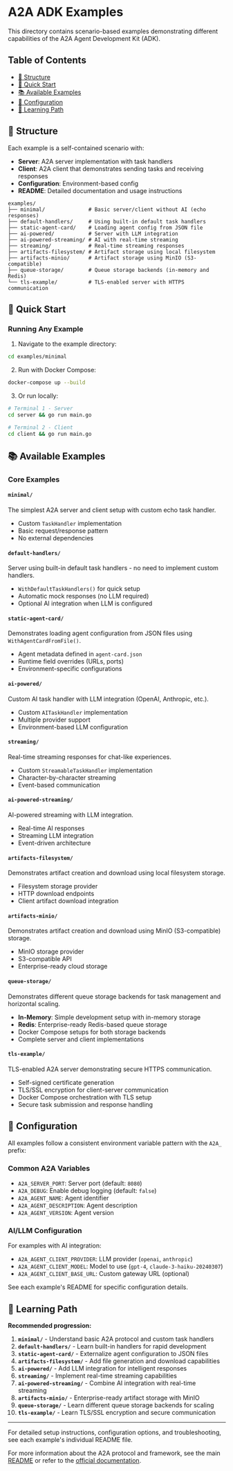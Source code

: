 # A2A ADK Examples

This directory contains scenario-based examples demonstrating different capabilities of the A2A Agent Development Kit (ADK).

## Table of Contents

- [📁 Structure](#-structure)
- [🚀 Quick Start](#-quick-start)
- [📚 Available Examples](#-available-examples)
- [🔧 Configuration](#-configuration)
- [📖 Learning Path](#-learning-path)

## 📁 Structure

Each example is a self-contained scenario with:

- **Server**: A2A server implementation with task handlers
- **Client**: A2A client that demonstrates sending tasks and receiving responses
- **Configuration**: Environment-based config
- **README**: Detailed documentation and usage instructions

```
examples/
├── minimal/              # Basic server/client without AI (echo responses)
├── default-handlers/     # Using built-in default task handlers
├── static-agent-card/    # Loading agent config from JSON file
├── ai-powered/           # Server with LLM integration
├── ai-powered-streaming/ # AI with real-time streaming
├── streaming/            # Real-time streaming responses
├── artifacts-filesystem/ # Artifact storage using local filesystem
├── artifacts-minio/      # Artifact storage using MinIO (S3-compatible)
├── queue-storage/        # Queue storage backends (in-memory and Redis)
└── tls-example/          # TLS-enabled server with HTTPS communication
```

## 🚀 Quick Start

### Running Any Example

1. Navigate to the example directory:

```bash
cd examples/minimal
```

2. Run with Docker Compose:

```bash
docker-compose up --build
```

3. Or run locally:

```bash
# Terminal 1 - Server
cd server && go run main.go

# Terminal 2 - Client
cd client && go run main.go
```

## 📚 Available Examples

### Core Examples

#### `minimal/`

The simplest A2A server and client setup with custom echo task handler.

- Custom `TaskHandler` implementation
- Basic request/response pattern
- No external dependencies

#### `default-handlers/`

Server using built-in default task handlers - no need to implement custom handlers.

- `WithDefaultTaskHandlers()` for quick setup
- Automatic mock responses (no LLM required)
- Optional AI integration when LLM is configured

#### `static-agent-card/`

Demonstrates loading agent configuration from JSON files using `WithAgentCardFromFile()`.

- Agent metadata defined in `agent-card.json`
- Runtime field overrides (URLs, ports)
- Environment-specific configurations

#### `ai-powered/`

Custom AI task handler with LLM integration (OpenAI, Anthropic, etc.).

- Custom `AITaskHandler` implementation
- Multiple provider support
- Environment-based LLM configuration

#### `streaming/`

Real-time streaming responses for chat-like experiences.

- Custom `StreamableTaskHandler` implementation
- Character-by-character streaming
- Event-based communication

#### `ai-powered-streaming/`

AI-powered streaming with LLM integration.

- Real-time AI responses
- Streaming LLM integration
- Event-driven architecture

#### `artifacts-filesystem/`

Demonstrates artifact creation and download using local filesystem storage.

- Filesystem storage provider
- HTTP download endpoints
- Client artifact download integration

#### `artifacts-minio/`

Demonstrates artifact creation and download using MinIO (S3-compatible) storage.

- MinIO storage provider
- S3-compatible API
- Enterprise-ready cloud storage

#### `queue-storage/`

Demonstrates different queue storage backends for task management and horizontal scaling.

- **In-Memory**: Simple development setup with in-memory storage
- **Redis**: Enterprise-ready Redis-based queue storage
- Docker Compose setups for both storage backends
- Complete server and client implementations

#### `tls-example/`

TLS-enabled A2A server demonstrating secure HTTPS communication.

- Self-signed certificate generation
- TLS/SSL encryption for client-server communication
- Docker Compose orchestration with TLS setup
- Secure task submission and response handling

## 🔧 Configuration

All examples follow a consistent environment variable pattern with the `A2A_` prefix:

### Common A2A Variables

- `A2A_SERVER_PORT`: Server port (default: `8080`)
- `A2A_DEBUG`: Enable debug logging (default: `false`)
- `A2A_AGENT_NAME`: Agent identifier
- `A2A_AGENT_DESCRIPTION`: Agent description
- `A2A_AGENT_VERSION`: Agent version

### AI/LLM Configuration

For examples with AI integration:

- `A2A_AGENT_CLIENT_PROVIDER`: LLM provider (`openai`, `anthropic`)
- `A2A_AGENT_CLIENT_MODEL`: Model to use (`gpt-4`, `claude-3-haiku-20240307`)
- `A2A_AGENT_CLIENT_BASE_URL`: Custom gateway URL (optional)

See each example's README for specific configuration details.

## 📖 Learning Path

**Recommended progression:**

1. **`minimal/`** - Understand basic A2A protocol and custom task handlers
2. **`default-handlers/`** - Learn built-in handlers for rapid development
3. **`static-agent-card/`** - Externalize agent configuration to JSON files
4. **`artifacts-filesystem/`** - Add file generation and download capabilities
5. **`ai-powered/`** - Add LLM integration for intelligent responses
6. **`streaming/`** - Implement real-time streaming capabilities
7. **`ai-powered-streaming/`** - Combine AI integration with real-time streaming
8. **`artifacts-minio/`** - Enterprise-ready artifact storage with MinIO
9. **`queue-storage/`** - Learn different queue storage backends for scaling
10. **`tls-example/`** - Learn TLS/SSL encryption and secure communication

---

For detailed setup instructions, configuration options, and troubleshooting, see each example's individual README file.

For more information about the A2A protocol and framework, see the main [README](../README.md) or refer to the [official documentation](https://google.github.io/adk-docs/).

